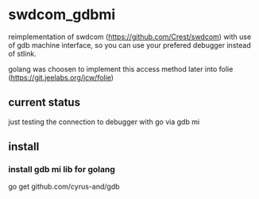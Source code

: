 # swdcom_gdbmi

reimplementation of swdcom (https://github.com/Crest/swdcom) with use of gdb machine interface, so you can use your prefered debugger instead of stlink.

golang was choosen to implement this access method later into folie (https://git.jeelabs.org/jcw/folie)

## current status

just testing the connection to debugger with go via gdb mi 

## install

### install gdb mi lib for golang
go get github.com/cyrus-and/gdb

